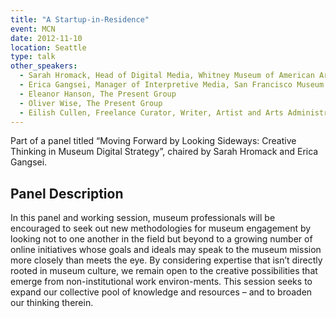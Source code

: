 ```yaml
---
title: "A Startup-in-Residence"
event: MCN
date: 2012-11-10
location: Seattle
type: talk
other_speakers:
  - Sarah Hromack, Head of Digital Media, Whitney Museum of American Art
  - Erica Gangsei, Manager of Interpretive Media, San Francisco Museum of Modern Art 
  - Eleanor Hanson, The Present Group
  - Oliver Wise, The Present Group
  - Eilish Cullen, Freelance Curator, Writer, Artist and Arts Administrator
---
```


Part of a panel titled “Moving Forward by Looking Sideways: Creative Thinking in Museum Digital Strategy”, chaired by Sarah Hromack and Erica Gangsei.

## Panel Description

In this panel and working session, museum  professionals will be encouraged to seek out new methodologies for museum engagement by  looking not to one another in the field but beyond  to a growing number of online initiatives whose goals and ideals may speak to the museum mission more closely than meets the eye. By considering expertise that isn’t directly rooted in museum culture, we remain open to the creative possibilities that emerge from non-institutional work environ-ments. This session seeks to expand our collective pool of knowledge and resources – and to broaden our thinking therein.